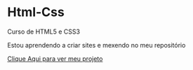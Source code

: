 # Html-Css
 Curso de HTML5 e CSS3 

 Estou aprendendo a criar sites e mexendo no meu repositório

 <a href="https://lucas-raizaro.github.io/Html-Css/desafio/primeiro%20projeto/">Clique Aqui para ver meu projeto </a>
